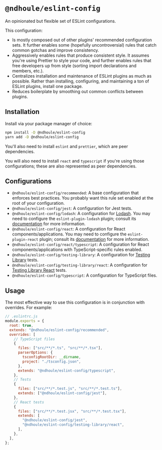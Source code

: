 # `@ndhoule/eslint-config`

An opinionated but flexible set of ESLint configurations.

This configuration:

- Is mostly composed out of other plugins' recommended configuration sets. It further enables some (hopefully uncontroversial) rules that catch common gotchas and improve consistency.
- Aggressively enables rules that produce consistent style. It assumes you're using Prettier to style your code, and further enables rules that free developers up from style (sorting import declarations and members, etc.).
- Centralizes installation and maintenance of ESLint plugins as much as possible. Rather than installing, configuring, and maintaining a ton of ESLint plugins, install one package.
- Reduces boilerplate by smoothing out common conflicts between plugins.

## Installation

Install via your package manager of choice:

```sh
npm install -D @ndhoule/eslint-config
yarn add -D @ndhoule/eslint-config
```

You'll also need to install `eslint` and `prettier`, which are peer dependencies.

You will also need to install `react` and `typescript` if you're using those configurations; these are also represented as peer dependencies.

## Configurations

- `@ndhoule/eslint-config/recommended`: A base configuration that enforces best practices. You probably want this rule set enabled at the root of your configuration.
- `@ndhoule/eslint-config/jest`: A configuration for Jest tests.
- `@ndhoule/eslint-config/lodash`: A configuration for [Lodash](https://lodash.com/). You may need to configure the `eslint-plugin-lodash` plugin; consult its [documentation](https://github.com/wix/eslint-plugin-lodash/) for more information.
- `@ndhoule/eslint-config/react`: A configuration for React components/applications. You may need to configure the `eslint-plugin-react` plugin; consult its [documentation](https://github.com/yannickcr/eslint-plugin-react) for more information.
- `@ndhoule/eslint-config/react/typescript`: A configuration for React components/applications with TypeScript-specific rules enabled.
- `@ndhoule/eslint-config/testing-library`: A configuration for [Testing Library](https://testing-library.com/) tests.
- `@ndhoule/eslint-config/testing-library/react`: A configuration for [Testing Library React](https://testing-library.com/docs/react-testing-library/intro/) tests.
- `@ndhoule/eslint-config/typescript`: A configuration for TypeScript files.

## Usage

The most effective way to use this configuration is in conjunction with overrides. For example:

```js
// .eslintrc.js
module.exports = {
  root: true,
  extends: "@ndhoule/eslint-config/recommended",
  overrides: [
    // TypeScript files
    {
      files: ["src/**/*.ts", "src/**/*.tsx"],
      parserOptions: {
        tsconfigRootDir: __dirname,
        project: "./tsconfig.json",
      },
      extends: "@ndhoule/eslint-config/typescript",
    },
    // Tests
    {
      files: ["src/**/*.test.js", "src/**/*.test.ts"],
      extends: ["@ndhoule/eslint-config/jest"],
    },
    // React tests
    {
      files: ["src/**/*.test.jsx", "src/**/*.test.tsx"],
      extends: [
        "@ndhoule/eslint-config/jest",
        "@ndhoule/eslint-config/testing-library/react",
      ],
    },
  ],
};
```
